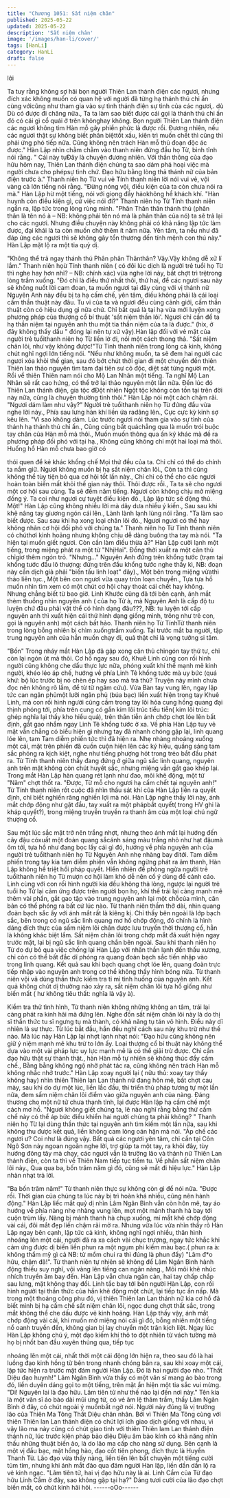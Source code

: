```yaml
---
title: "Chương 1051: Sất niệm chân"
published: 2025-05-22
updated: 2025-05-22
description: 'Sất niệm chân'
image: '/images/han-li/cover/'
tags: [HanLi]
category: HanLi
draft: false
---
```


lôi

Ta tuy rằng không sợ hãi bọn người Thiên Lan thánh điện các
ngươi, nhưng đích xác không muốn có quan hệ với người đã
từng hạ thánh thú chi ấn cùng vớicũng như tham gia vào sự tình
thánh điện sự tình của các ngươi,. dù Dù có được đi chăng nữa.,
Ta ta làm sao biết được cái gọi là thánh thú chi ấn đó có cái gì cổ
quái ở trên khônghay không. Bọn người Thiên Lan thánh điện các
ngươi không tìm Hàn mỗ gây phiền phức là được rồi. Đương
nhiên, nếu các ngươi thật sự không biết phân biệttốt xấu, kiên trì
muốn chết thì cũng thì phải ứng phó tiếp nữa. Cũng không nên
trách Hàn mỗ thủ đoạn độc ác được." Hàn Lập nhìn chằm chằm
vào thanh niên đứng đầu họ Từ, bình tĩnh nói rằng.
" Cái này tựĐây là chuyện đương nhiên. Với thần thông của đạo
hữu hôm nay, Thiên Lan thánh điện chúng ta sao dám phá hoại
việc mà người chưa cho phépsự tình chứ. Đạo hữu bằng lòng thả
thánh nữ của bản điện trước à." Thanh niên họ Từ vui vẻ Tính
thanh niên lời nói vui vẻ, vội vàng cả lớn tiếng nói rằng.
"Đừng nóng vội, điều kiện của ta còn chưa nói ra mà." Hàn Lập
hừ một tiếng, nói với giọng đầy hảokhông hề khách khí.
"Hàn huynh còn điều kiện gì, cứ việc nói đi?" Thanh niên họ Từ
Tính thanh niên ngẩn ra, lập tức trong lòng rùng mình.
"Phân Thân thân thánh thú (phân thân là tên nó à – NB: không
phải tên nó mà là phân thân của nó) ta sẽ trả lại cho các ngươi.
Nhưng điều chuyện này không phải có khả năng lập tức làm
được, đại khái là ta còn muốn chờ thêm ít năm nữa. Yên tâm, ta
nếu như đã đáp ứng các ngươi thì sẽ không gây tổn thương đến
tính mệnh con thú này." Hàn Lập mặt lộ ra một tia quỷ dị.

"Không thể trả ngay thánh thú Phân phân Thânthân? Vậy.Vậy
không dễ xử lí lắm." Thanh niên họừ Tính thanh niên ( có đôi lúc
dịch là người trẻ tuổi họ Từ thì nghe hay hơn nhỉ? – NB: chính
xác) vừa nghe lời này, bất chợt trì trệtrong lòng trầm xuống.
"Đó chỉ là điều thứ nhất thôi, thứ hai, để các ngươi sau này sẽ
không nuốt lời cam đoan, ta muốn ngươi tại đây cùng với vị thánh
nữ Nguyên Anh này đều bị ta hạ cấm chế, yên tâm, điều không
phải là cái loại cấm thần thuật này đâu. Tu vi của ta và ngươi đều
cùng cảnh giới, cấm thần thuật còn có hiệu dụng gì nữa chứ. Chỉ
bất quá là tại hạ vừa mới luyện xong phương pháp của thượng cổ
bí thuật 'sất niệm thần lôi'. Ngươi chỉ cần để ta hạ thần niệm tại
nguyên anh thu một tia thần niệm của ta là được." (hix, ở đây
không thấy dấu " đóng lại nên tự xử vậy).Hàn lập đối với vẻ mặt
của người trẻ tuổithanh niên họ Từ liền lờ đi, nói một cách thong
thả.
"Sất niệm chân lôi, như vậy không được!"Từ Tính thanh niên
trong lòng cả kinh, không chút nghĩ ngợi lớn tiếng nói.
"Nếu như không muốn, ta sẽ đem hai người các ngươi xóa khỏi
thế gian, sau đó bớt chút thời gian đi một chuyến đến thiên Thiên
lan thảo nguyên tìm tam đại tiên sư cô độc, diệt sát từng người
một. Rồi về thiên Thiên nam nói cho Mộ Lan Nhân một tiếng. Ta
nghĩ Mộ Lan Nhân sẽ rất cao hứng, có thể trở lại thảo nguyên một
lần nữa.
Đến lúc đó Thiên Lan thánh điện, gia tộc đĐột nhiên Ngột tộc
không còn tồn tại trên đời này nữa, cũng là chuyện thường tình
thôi." Hàn Lập nói một cách chậm rãi.
"Ngươi dám làm như vậy?" Người trẻ tuổithanh niên họ Từ đứng
đầu vừa nghe lời này., Phía sau lưng hàn khí liền ứa radâng lên.,
Cực cực kỳ kinh sợ kêu lên.
"Vì sao không dám. Lúc trước ngươi nói tham gia vào sự tình của
thánh hạ thánh thú chi ấn., Cũng cũng bất quáchẳng qua là muốn
trói buộc tay chân của Hàn mỗ mà thôi., Muốn muốn thông qua ấn
ký khác mà đề ra phương pháp đối phó với tại hạ., Không cũng
không chỉ một hai loại mà thôi. Huống hồ Hàn mỗ chưa bao giờ có

thói quen để kẻ khác khống chế Mọi thứ đều của ta. Chỉ chỉ có thể
do chính ta nắm giữ. Ngươi không muốn bị hạ sất niệm chân lôi.,
Còn ta thì cũng không thể tùy tiện bỏ qua cơ hội tốt lần này., Chỉ
chỉ có thể cho các ngươi hoàn toàn biến mất khỏi thế gian này
thôi. Thôi được rồi., Ta ta sẽ cho ngươi một cơ hội sau cùng. Ta
sẽ đếm năm tiếng. Ngươi còn không chịu mở miệng đồng ý. Ta
coi như ngươi cự tuyệt điều kiện đó., Lập lập tức sẽ động thủ.
Một!" Hàn Lập cũng không nhiều lời mà dây dưa nhiều ý kiến.,
Sau sau khi khẽ nâng tay giương ngón cái lên., Lành lành lạnh
lùng nói rằng.
"Ta làm sao biết được. Sau sau khi hạ xong loại chân lôi đó.,
Ngươi ngươi có thể hay không nhân cơ hội đối phó với chúng ta."
Thanh niên họ Từ Tính thanh niên có chúthơi kinh hoảng nhưng
không chịu dễ dàng buông tha tay mà nói.
"Ta hiện tại muốn giết ngươi. Còn cần làm điều thừa à?" Hàn Lập
cười lạnh một tiếng, trong miệng phát ra một từ "NhịHai". Đồng
thời xuất ra một căn thủ chỉgiơ thêm ngón trỏ.
"Nhưng..." Nguyên Anh đứng trên khổng tước (trạm tại khổng
tước đầu lô thượng: đứng trên đầu khổng tước nghe thấy kì, NB:
đoạn này cần dịch giả phải "biến tấu linh loạt" đây)., Một bên
trong miệng vừathì thào liên tục., Một bên con ngươi vừa quay
tròn loạn chuyển., Tựa tựa hồ muốn nhìn tìm xem có một chút cơ
hội chạy thoát cái chết hay không.
Nhưng chẳng biết từ bao giờ. Linh Khước cũng đã tới bên cạnh,
ánh mắt thèm thuồng nhìn nguyên anh ( của họ Từ à, mà Nguyên
Anh là cấp độ tu luyện chứ đâu phải vật thể có hình dạng đâu???,
NB: tu luyện tới cấp nguyên anh thì xuất hiện cái thứ hình dạng
giống mình, trông như trẻ con, gọi là nguyên anh) một cách bất
hảo.
Thanh niên họ Từ TínhTừ thanh niên trong lòng bỗng nhiên bị
chìm xuốngtrầm xuống.
Tại trước mắt ba người, tập trung nguyên anh của hắn muốn
chạy đi, quả thật chỉ là vọng tưởng si tâm.

"Bốn"
Trong nháy mắt Hàn Lập đã gập xong căn thủ chỉngón tay thứ tư,
chỉ còn lại ngón út mà thôi.
Cơ hồ ngay sau đó, Khuê Linh cùng con rối hình người cũng
không che dấu thực lực nữa, phóng xuất khí thế mạnh mẽ kinh
người, khéo léo áp chế, hướng về phía Linh Tê khổng tước mà uy
bức (quá khứ: bộ lúc trước bị nó chèn ép hay sao mà trả thù?
Truyện này mình chưa đọc nên không rõ lắm, để từ từ ngâm
cứu).
Vừa Bàn tay vung lên, ngay lập tức can ngân phủmột lưỡi ngân
phủ (búa bạc) liền xuất hiện trong tay Khuê Linh, mà con rối hình
người cũng cầm trong tay lôi hỏa cung hồng quang đại thịnh
phóng tới, phía trên cung có gắn kim lôi trúc tiểu tiễn( kim lôi trúc:
ghép nghĩa lại thấy kho hiểu quá), trên thân tiễn ánh chớp chợt
lóe lên bất định, gắt gao nhắm ngay Linh Tê khổng tước ở xa.
Về phía Hàn Lập tuy vẻ mặt vẫn chẳng có biểu hiện gì nhưng tay
đã nhanh chóng gập lại, linh quang lóe lên, tam Tam diễm phiến
tức thì đã hiện ra. Nhẹ nhàng nhoáng xuống một cái, mặt trên
phiến đã cuồn cuộn hiện lên các ký hiệu, quầng sáng tam sắc
phóng ra kịch kiệt, nghe như tiếng phượng hót trong trẻo bắt đầu
phát ra.
Từ Tính thanh niên thấy đang đứng ở giữa ngũ sắc linh quang,
nguyên anh trên mặt không còn chút huyết sắc, nhưng miệng vẫn
gắt gao khép lại.
Trong mắt Hàn Lập hàn quang rét lạnh như đao, môi khẽ động,
một từ "Năm" chợt thốt ra.
"Được, Từ mỗ cho ngươi hạ cấm chết tại nguyên anh!" Từ Tính
thanh niên rốt cuộc đã nhìn thấu sát khí cũa Hàn Lập liền ra quyết
định, chỉ biết nghiến răng nghiến lợi mà nói.
Hàn Lập nghe thấy lời này, ánh mắt chớp động như gật đầu, tay
xuất ra một phápbắt quyết( trong HV ghi là kháp quyết?), trong
miệng truyền truyền ra thanh âm của một loại chú ngữ thượng cổ.

Sau một lúc sắc mặt trở nên trắng nhợt, nhưng theo ánh mắt lại
hướng đến cây đậu cóxuất một đoàn quang sắcánh sáng màu
trắng nhỏ như hạt đậumà ôm tới, tựa hồ như đang bọc lấy cái gì
đó, hướng về phía nguyên anh của người trẻ tuổithanh niên họ
Từ Nguyên Anh nhẹ nhàng bay đitới.
Tam diễm phiến trong tay kia tam diễm phiến vẫn không ngừng
phát ra âm thanh, Hàn Lập không hề triệt hồi pháp quyết.
Hiển nhiên để phòng ngừa người trẻ tuổithanh niên họ Từ mượn
cơ hội làm khó dễ nên cố ý dùng để cảnh cáo.
Linh cùng với con rối hình người kia đều không thả lỏng, ngược
lại người trẻ tuổi họ Từ lại cảm ứng được trên người bọn họ, khí
thế trái lại càng mạnh mẽ thêm vài phần, gắt gao tập vào trung
nguyên anh lại một chỗcủa mình, căn bản có thể phóng ra bất cứ
lúc nào.
Từ thanh niên thầm thở dài, nhìn quang đoàn bạch sắc ấy với
ánh mắt rất là kiêng kị. Chỉ thấy bên ngoài là lớp bạch sắc, bên
trong có ngũ sắc linh quang mơ hồ chớp động, đó chính là hình
dáng đích thực của sấm niệm lôi chân được lưu truyền thời
thượng cổ, hẳn là không khác biệt lắm.
Sất niệm chân lôi trong chớp mắt đã xuất hiện ngay trước mặt, lại
bị ngũ sắc linh quang chắn bên ngoài. Sau khi thanh niên họ Từ
do dự bỏ qua việc chống lại Hàn Lập với nhãn thần lạnh đến thấu
xương, chỉ còn có thể bất đắc dĩ phóng ra quang đoàn bạch sắc
tiến nhập vào trong linh quang.
Kết quả sau khi bạch quang chợt lóe lên, quang đoàn trực tiếp
nhập vào nguyên anh trong cơ thể không thấy hình bóng nữa.
Từ thanh niên vội vã dùng thần thức kiểm tra tỉ mỉ tình huống của
nguyên anh.
Kết quả không chút dị thường nào xảy ra, sất niệm chân lôi tựa
hồ giống như biến mất ( hư không tiêu thất: nghĩa là vậy à).

Kiểm tra thử tình hình, Từ thanh niên không những không an tâm,
trái lại càng phát ra kinh hãi mà đứng lên.
Nghe đồn sất niệm chân lôi này là do thị sĩ thần thức tu sĩ ngưng
tụ mà thành, có khả năng tụ tán vô hình. Điều này dĩ nhiên là sự
thực.
Từ lúc bắt đầu, hắn đều nghĩ cách sau này khu trừ như thế nào.
Mà lúc này Hàn Lập lại nhợt lạnh nhạt nói:
"Đạo hữu cũng không nên giữ ý niệm mạnh mẽ khu trừ to lớn ấy.
Loại thượng cổ bí thuật này không thể dựa vào một vài pháp lực
uy lực mạnh mẽ là có thể giải trừ được. Chỉ cần đạo hữu thật sự
thành thật., hàn Hàn mỗ tự nhiên sẽ không thúc đẩy cấm chế.,
Bằng bằng không ngộ nhỡ phát tác ra, cũng không nên trách Hàn
mỗ không nhắc nhở trước."
Hàn Lập xoay người lại ( nữu thủ: xoay tay thấy không hay) nhìn
thiên Thiên lan Lan thánh nữ đang hôn mê, bất chợt cau mày, sau
khi do dự một lúc, liền lắc đầu, thi triển thủ pháp tương tự một lần
nữa, đem sấm niệm chân lôi điểm vào giữa nguyên anh của
nàng.
Đáng thương cho một nữ tử chưa thanh tỉnh, lại được Hàn lập hạ
cấm chế một cách mơ hồ.
"Ngươi không giết chúng ta, lẽ nào nghĩ rằng bằng thứ cấm chế
này có thể áp bức điều khiển hai người chúng ta phải không? "
Thanh niên họ Từ lại dùng thần thức tại nguyên anh tìm kiếm một
lần nữa, sau khi không thu được kết quả, liền không cam lòng
oán hận mà nói.
"Áp chế các ngươi ư? Coi như là đúng vậy. Bất quá các ngươi yên
tâm, chỉ cần tại Côn Ngô Sơn này ngoan ngoãn nghe lời, trợ giúp
ta một tay, ra khỏi đây, tùy hướng đông tây mà chạy, các ngươi
vẫn là trưởng lão và thánh nữ Thiên Lan thánh điện, còn ta thì về
Thiên Nam tiếp tục tiềm tu. Về phần sất niệm chân lôi này., Qua
qua ba, bốn trăm năm gì đó, cũng sẽ mất đi hiệu lực." Hàn Lập
nhàn nhạt trả lời.

"Ba bốn trăm năm!" Từ thanh niên thực sự không còn gì để nói
nữa.
"Được rồi.
Thời gian của chúng ta lúc này bị trì hoàn khá nhiều, cũng nên
hành động." Hàn Lập liếc mắt quỷ dị nhìn Lâm Ngân Bình vẫn còn
hôn mê, tay áo hướng về phía nàng nhẹ nhàng vung lên, mọt một
mảnh thanh hà bay tới cuộn trùm lấy.
Nàng bị mảnh thanh hà chụp xuống, mí mắt khẽ chớp động vài
cái, đôi mắt đẹp liền chậm rãi mở ra. Nhưng vừa lúc vừa nhìn
thấy rõ Hàn Lập ngay bên cạnh, lập tức cả kinh, không nghĩ ngợi
nhiều, thân hình nhoáng lên một cái, người đã ra xa cách vài chục
trượng, ngay tức khắc khi cảm ứng được dị biến liền phun ra một
ngụm phi kiếm màu bạc.( phun ra à: không thẩm mỹ gì cả NB: từ
mồm chui ra thì đúng là phun đấy)
"Lâm đ*o hữu, chậm đã!". Từ thanh niên tự nhiên sẽ không để
Lâm Ngân Bình hành động thiếu suy nghĩ, vội vàng lên tiếng can
ngăn nàng., Môi môi khẽ nhúc nhích truyền âm bay đến.
Hàn Lập vẫn chưa ngăn cản, hai tay chấp chắp sau lưng, mặt
không thay đổi.
Linh tắc bay tới bên người Hàn Lập, con rối hình người tại thần
thức của hắn khẽ động một chút, lại tiếp tục ẩn nấp.
Mà trong một thoáng công phu đó, vị thiên Thiên lan Lan thánh nữ
kia cơ hồ đã biết mình bị hạ cấm chế sất niệm chân lôi, ngọc
dung chợt thất sắc, trong mắt không thể che dấu được vẻ kinh
hoảng.
Hàn Lập thấy vậy, ánh mắt chớp động vài cái, khi muốn mở
miệng nói cái gì đó, bỗng nhiên một tiếng nổ oanh truyền đến,
không gian bị lay chuyển một trận kịch liệt.
Ngay lúc Hàn Lập không chú ý, một đạo kiếm khí thô to đột nhiên
từ vách tường mà họ bị nhốt ban đầu xuyên thủng qua, tiếp tục

nhoáng lên một cái, nhất thời một cái động lớn hiện ra, theo sau
đó là hai luồng đạo kinh hồng từ bên trong nhanh chóng bắn ra,
sau khi xoay một cái, lập tức hiện ra trước mặt đám người Hàn
Lập. Đó là hai người đạo nho.
"Thất Diệu đạo huynh!" Lâm Ngân Bình vừa thấy có một văn sĩ
mang áo bào trong đó, liền duyên dáng gọi to một tiếng, trên mặt
ẩn hiện một tia sắc vui mừng.
"Di! Nguyên lai là đạo hữu. Lâm tiên tử như thế nào lại đến nơi
này." Tên kia là một văn sĩ áo bào dài mũi ưng tử, có vẻ âm lệ
thâm trầm, thấy Lâm Ngân Bình ở đây, có chút ngoài ý muốnbất
ngờ nói.
Người này đúng là vị trưởng lão của Thiên Ma Tông Thất Diệu
chân nhân. Bởi vì Thiên Ma Tông cùng với thiên Thiên lan Lan
thánh điện có chút lợi ích giao dịch giống với nhau, vì vậy lão ma
này cũng có chút giao tình với thiên Thiên lam Lan thánh điện
thánh nữ, lúc trước kiện pháp bảo diệu Diệu âm bảo kính có khả
năng nhìn thấu những thuật biến ảo, là do lão ma cấp cho nàng
sử dụng.
Bên cạnh là một vị đầu bạc, mặt hồng hào, đạo cốt tiên phong,
đích thực là Huyền Thanh Tử. Lão đạo vừa thấy nàng, liền tiến
lên bắt chuyện một tiếng cười tủm tỉm, nhưng khi ánh mắt đảo
qua đám người Hàn lập, liền dần dần lộ ra vẻ kinh ngạc.
"Lâm tiên tử, hai vị đạo hữu này là ai. Linh Cầm của Từ đạo hữu
Linh Cầm ở đây, sao không gặp tại hạ?" Dáng tươi cười của lão
đạo chợt biến mất, có chút kinh hãi hỏi.
------oOo------
